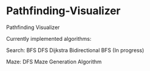 # Pathfinding-Visualizer
Pathfinding Visualizer

Currently implemented algorithms:

Search:
BFS
DFS
Dijkstra
Bidirectional BFS (In progress)

Maze:
DFS Maze Generation Algorithm
